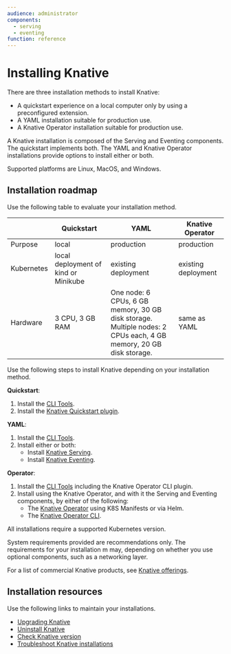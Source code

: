```yaml
---
audience: administrator
components:
  - serving
  - eventing
function: reference
---
```


# Installing Knative

There are three installation methods to install Knative:

- A quickstart experience on a local computer only by using a preconfigured extension.
- A YAML installation suitable for production use.
- A Knative Operator installation suitable for production use.

A Knative installation is composed of the Serving and Eventing components. The quickstart implements both. The YAML and Knative Operator installations provide options to install either or both.

Supported platforms are Linux, MacOS, and Windows.

## Installation roadmap

Use the following table to evaluate your installation method.

|  | Quickstart | YAML | Knative Operator |
| --- | --- | --- | --- |
| Purpose  | local   | production     | production  |
| Kubernetes | local deployment of kind or Minikube | existing deployment | existing deployment  |
| Hardware | 3 CPU, 3 GB RAM | One node: 6 CPUs, 6 GB memory, 30 GB disk storage.<br>Multiple nodes: 2 CPUs each, 4 GB memory, 20 GB disk storage.   | same as YAML |

Use the following steps to install Knative depending on your installation method.

**Quickstart**:

  1. Install the [CLI Tools](../client/install-kn.md).
  1. Install the [Knative Quickstart plugin](quickstart-install.md).

**YAML**:

  1. Install the [CLI Tools](../client/install-kn.md).
  1. Install either or both:
       - Install [Knative Serving](yaml-install/serving/install-serving-with-yaml.md).
       - Install [Knative Eventing](yaml-install/eventing/install-eventing-with-yaml.md).

**Operator**:

  1. Install the [CLI Tools](../client/install-kn.md) including the Knative Operator CLI plugin.
  1. Install using the Knative Operator, and with it the Serving and Eventing components, by either of the following:
       - The [Knative Operator](./operator/knative-with-operators.md) using K8S Manifests or via Helm.
       - The [Knative Operator CLI](./operator/knative-with-operator-cli.md).

All installations require a supported Kubernetes version.

System requirements provided are recommendations only. The requirements for your installation m may, depending on whether you use optional components, such as a networking layer.

For a list of commercial Knative products, see [Knative offerings](knative-offerings.md).

## Installation resources

Use the following links to maintain your installations.

- [Upgrading Knative](upgrade/README.md)
- [Uninstall Knative](uninstall.md)
- [Check Knative version](upgrade/check-install-version.md)
- [Troubleshoot Knative installations](troubleshooting.md)
